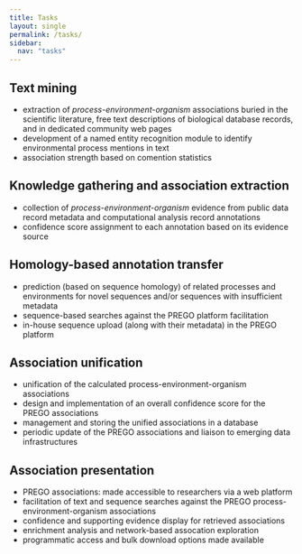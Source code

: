 ```yaml
---
title: Tasks
layout: single
permalink: /tasks/
sidebar:
  nav: "tasks"
---
```

## Text mining
* extraction of  *process-environment-organism* associations buried in the scientific literature, free text descriptions of biological database records, and in dedicated community web pages
* development of a named entity recognition module to identify environmental process mentions in text
* association strength based on comention statistics

## Knowledge gathering and association extraction
* collection of *process-environment-organism* evidence from public data record metadata and computational analysis record annotations
* confidence score assignment to each annotation based on its evidence source

## Homology-based annotation transfer
* prediction (based on sequence homology) of related processes and environments for novel sequences and/or sequences with insufficient metadata
* sequence-based searches against the PREGO platform facilitation
* in-house sequence upload (along with their metadata) in the PREGO platform 

## Association unification
* unification of the calculated process-environment-organism associations
* design and implementation of an overall confidence score for the PREGO associations
* management and storing the unified associations in a database
* periodic update of the PREGO associations and liaison to emerging data infrastructures

## Association presentation
* PREGO associations: made accessible to researchers via a web platform
* facilitation of text and sequence searches against the PREGO process-environment-organism associations
* confidence and supporting evidence display for retrieved associations
* enrichment analysis and network-based assocation exploration
* programmatic access and bulk download options made available

